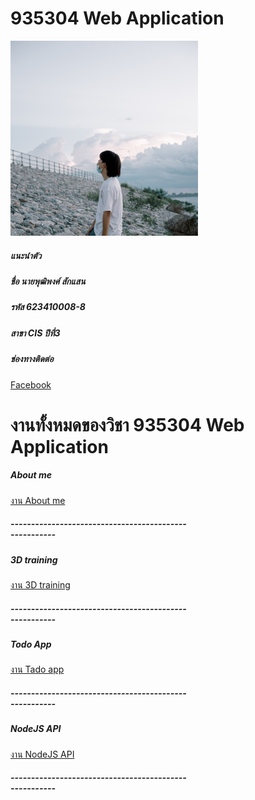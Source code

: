 <!-- ## Welcome to GitHub Pages

You can use the [editor on GitHub](https://github.com/Senju14589/puttipong/edit/gh-pages/index.md) to maintain and preview the content for your website in Markdown files.

Whenever you commit to this repository, GitHub Pages will run [Jekyll](https://jekyllrb.com/) to rebuild the pages in your site, from the content in your Markdown files.

### Markdown

Markdown is a lightweight and easy-to-use syntax for styling your writing. It includes conventions for

```markdown
Syntax highlighted code block

# Header 1
## Header 2
### Header 3

- Bulleted
- List

1. Numbered
2. List

**Bold** and _Italic_ and `Code` text

[Link](url) and ![Image](src)
```

For more details see [Basic writing and formatting syntax](https://docs.github.com/en/github/writing-on-github/getting-started-with-writing-and-formatting-on-github/basic-writing-and-formatting-syntax).

### Jekyll Themes

Your Pages site will use the layout and styles from the Jekyll theme you have selected in your [repository settings](https://github.com/Senju14589/puttipong/settings/pages). The name of this theme is saved in the Jekyll `_config.yml` configuration file.

### Support or Contact

Having trouble with Pages? Check out our [documentation](https://docs.github.com/categories/github-pages-basics/) or [contact support](https://support.github.com/contact) and we’ll help you sort it out. -->

# 935304 Web Application 

<div class="profile mr-3"><img src="img/DSC_0778.jpg" alt="..." width="300" class="rounded mb-2 img-thumbnail"></div>
<div class="card" style="width: 18rem;">
  <div class="card-body">
    <h5 class="card-title">แนะนำตัว </h5>
    <h5 class="card-title">ชื่อ นายพุฒิพงศ์ สักแสน</h5>
    <h5 class="card-title">รหัส 623410008-8 </h5>
    <h5 class="card-title">สาขา CIS ปีที่3</h5>
    <h5 class="card-title">ช่องทางติดต่อ </h5>
        <a href="https://www.facebook.com/puttipong.saksaen/">Facebook</a> 
  </div>
</div>

# งานทั้งหมดของวิชา 935304 Web Application 

<div class="card" style="width: 18rem;">
  <div class="card-body">
    <h5 class="card-title">About me </h5>
        <a href="aboutme.html">งาน About me</a>
        <h5 class="card-title">------------------------------------------------------</h5>
  </div>
</div>


<div class="card" style="width: 18rem;">
  <div class="card-body">
    <h5 class="card-title">3D training </h5>
        <a href="model/index.html">งาน 3D training</a>
        <h5 class="card-title">------------------------------------------------------</h5>
  </div>
</div>


<div class="card" style="width: 18rem;">
  <div class="card-body">
    <h5 class="card-title">Todo App </h5>
        <a href="todojs/index.html">งาน Tado app</a>
        <h5 class="card-title">------------------------------------------------------</h5>
  </div>
</div>

<div class="card" style="width: 18rem;">
  <div class="card-body">
    <h5 class="card-title">NodeJS API</h5>
        <a href="NodeJS-CRUD-api-main/index.js">งาน NodeJS API</a>
        <h5 class="card-title">------------------------------------------------------</h5>
  </div>
</div>